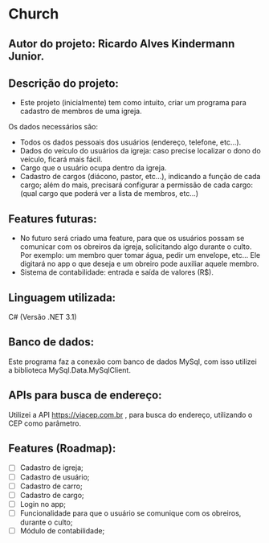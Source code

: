 # Church

## Autor do projeto: Ricardo Alves Kindermann Junior.

## Descrição do projeto:

- Este projeto (inicialmente) tem como intuito, criar um programa para cadastro de membros de uma igreja.

Os dados necessários são:
- Todos os dados pessoais dos usuários (endereço, telefone, etc...).
- Dados do veículo do usuários da igreja: caso precise localizar o dono do veículo, ficará mais fácil.
- Cargo que o usuário ocupa dentro da igreja.
- Cadastro de cargos (diácono, pastor, etc...), indicando a função de cada cargo; além do mais, precisará configurar a permissão de cada cargo: (qual cargo que poderá ver a lista de membros, etc...)

## Features futuras:

- No futuro será criado uma feature, para que os usuários possam se comunicar com os obreiros da igreja, solicitando algo durante o culto. 
Por exemplo: um membro quer tomar água, pedir um envelope, etc... Ele digitará no app o que deseja e um obreiro pode auxiliar aquele membro.
- Sistema de contabilidade: entrada e saída de valores (R$).

## Linguagem utilizada:

C# (Versão .NET 3.1)

## Banco de dados:

Este programa faz a conexão com banco de dados MySql, com isso utilizei a biblioteca MySql.Data.MySqlClient.

## APIs para busca de endereço:

Utilizei a API https://viacep.com.br , para busca do endereço, utilizando o CEP como parâmetro.

## Features (Roadmap):

- [ ] Cadastro de igreja;
- [ ] Cadastro de usuário;
- [ ] Cadastro de carro;
- [ ] Cadastro de cargo;
- [ ] Login no app;
- [ ] Funcionalidade para que o usuário se comunique com os obreiros, durante o culto;
- [ ] Módulo de contabilidade;
